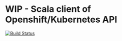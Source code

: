 # WIP - Scala client of Openshift/Kubernetes API

[![Build Status](https://travis-ci.org/solidninja/openshift-scala-api.svg?branch=develop)](https://travis-ci.org/solidninja/openshift-scala-api)
